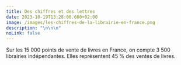 ```yaml
---
title: Des chiffres et des lettres
date: 2023-10-19T13:28:00.660+02:00
image: /images/les-chiffres-de-la-librairie-en-france.png
description: "\n\n\n"
noLink: false
---
```

Sur les 15 000 points de vente de livres en France, on compte 3 500 librairies indépendantes. Elles représentent 45 % des ventes de livres.
